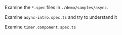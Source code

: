 Examine the `*.spec` files in `./demo/samples/async`.

Examine `async-intro.spec.ts` and try to understand it

Examine `timer.component.spec.ts`
